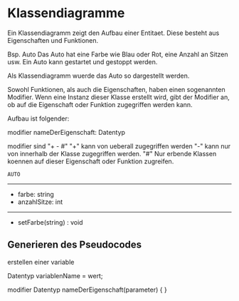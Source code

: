 # Klassendiagramme

Ein Klassendiagramm zeigt den Aufbau einer Entitaet.
Diese besteht aus Eigenschaften und Funktionen.

Bsp. Auto
Das Auto hat eine Farbe wie Blau oder Rot, eine Anzahl an Sitzen usw.
Ein Auto kann gestartet und gestoppt werden.

Als Klassendiagramm wuerde das Auto so dargestellt werden.

Sowohl Funktionen, als auch die Eigenschaften, haben einen sogenannten Modifier.
Wenn eine Instanz dieser Klasse erstellt wird, gibt der Modifier an, ob auf die Eigenschaft oder Funktion
zugegriffen werden kann. 

Aufbau ist folgender:

modifier nameDerEigenschaft: Datentyp

modifier sind "+ - #"
"+" kann von ueberall zugegriffen werden
"-" kann nur von innerhalb der Klasse zugegriffen werden.
"#" Nur erbende Klassen koennen auf dieser Eigenschaft oder Funktion zugreifen. 


    AUTO
-------------
- farbe: string
- anzahlSitze: int
-------------
+ setFarbe(string) : void

## Generieren des Pseudocodes

erstellen einer variable

Datentyp variablenName = wert;

modifier Datentyp nameDerEigenschaft(parameter)
{
}
